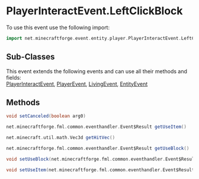 # PlayerInteractEvent.LeftClickBlock

To use this event use the following import:
```groovy
import net.minecraftforge.event.entity.player.PlayerInteractEvent.LeftClickBlock
```

## Sub-Classes
This event extends the following events and can use all their methods and fields: <br>
[PlayerInteractEvent](player_interact_event.md), [PlayerEvent](player_event.md), [LivingEvent](living_event.md), [EntityEvent](entity_event.md)

## Methods
```groovy
void setCanceled(boolean arg0)
```

```groovy
net.minecraftforge.fml.common.eventhandler.Event$Result getUseItem()
```

```groovy
net.minecraft.util.math.Vec3d getHitVec()
```

```groovy
net.minecraftforge.fml.common.eventhandler.Event$Result getUseBlock()
```

```groovy
void setUseBlock(net.minecraftforge.fml.common.eventhandler.Event$Result arg0)
```

```groovy
void setUseItem(net.minecraftforge.fml.common.eventhandler.Event$Result arg0)
```

